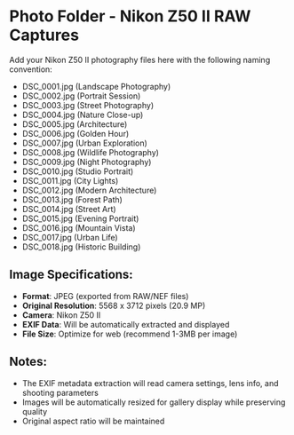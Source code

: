 # Photo Folder - Nikon Z50 II RAW Captures

Add your Nikon Z50 II photography files here with the following naming convention:

- DSC_0001.jpg (Landscape Photography)
- DSC_0002.jpg (Portrait Session)  
- DSC_0003.jpg (Street Photography)
- DSC_0004.jpg (Nature Close-up)
- DSC_0005.jpg (Architecture)
- DSC_0006.jpg (Golden Hour)
- DSC_0007.jpg (Urban Exploration)
- DSC_0008.jpg (Wildlife Photography)
- DSC_0009.jpg (Night Photography)
- DSC_0010.jpg (Studio Portrait)
- DSC_0011.jpg (City Lights)
- DSC_0012.jpg (Modern Architecture)
- DSC_0013.jpg (Forest Path)
- DSC_0014.jpg (Street Art)
- DSC_0015.jpg (Evening Portrait)
- DSC_0016.jpg (Mountain Vista)
- DSC_0017.jpg (Urban Life)
- DSC_0018.jpg (Historic Building)

## Image Specifications:
- **Format**: JPEG (exported from RAW/NEF files)
- **Original Resolution**: 5568 x 3712 pixels (20.9 MP)
- **Camera**: Nikon Z50 II
- **EXIF Data**: Will be automatically extracted and displayed
- **File Size**: Optimize for web (recommend 1-3MB per image)

## Notes:
- The EXIF metadata extraction will read camera settings, lens info, and shooting parameters
- Images will be automatically resized for gallery display while preserving quality
- Original aspect ratio will be maintained